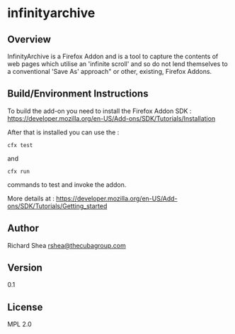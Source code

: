 infinityarchive
==============
Overview
-------
InfinityArchive is a Firefox Addon and is a tool to capture the contents of web pages which utilise an 'infinite scroll' and so do not lend themselves to a conventional 'Save As' approach" or other, existing, Firefox Addons.

Build/Environment Instructions
-----------------------------
To build the add-on you need to install the Firefox Addon SDK : https://developer.mozilla.org/en-US/Add-ons/SDK/Tutorials/Installation

After that is installed you can use the :

    cfx test

and

    cfx run

commands to test and invoke the addon.

More details at : https://developer.mozilla.org/en-US/Add-ons/SDK/Tutorials/Getting_started 

Author
-----
Richard Shea
rshea@thecubagroup.com

Version
-----
0.1

License
------
MPL 2.0
